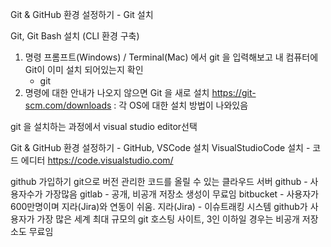Git & GitHub 환경 설정하기 - Git 설치

Git, Git Bash 설치 (CLI 환경 구축)

1. 명령 프롬프트(Windows) / Terminal(Mac) 에서 git 을 입력해보고 내 컴퓨터에 Git이 이미 설치 되어있는지 확인
   - git 
2. 명령에 대한 안내가 나오지 않으면 Git 을 새로 설치
https://git-scm.com/downloads : 각 OS에 대한 설치 방법이 나와있음

git 을 설치하는 과정에서 visual studio editor선택

Git & GitHub 환경 설정하기 - GitHub, VSCode 설치
VisualStudioCode 설치 - 코드 에디터
https://code.visualstudio.com/

github 가입하기
git으로 버전 관리한 코드를 올릴 수 있는 클라우드 서버
github - 사용자수가 가장많음
gitlab - 공개, 비공개 저장소 생성이 무료임
bitbucket - 사용자가 600만명이며 지라(Jira)와 연동이 쉬움.
지라(Jira) - 이슈트래킹 시스템 
github가 사용자가 가장 많은 세계 최대 규모의 git 호스팅 사이트, 3인 이하일 경우는 비공개 저장소도 무료임

